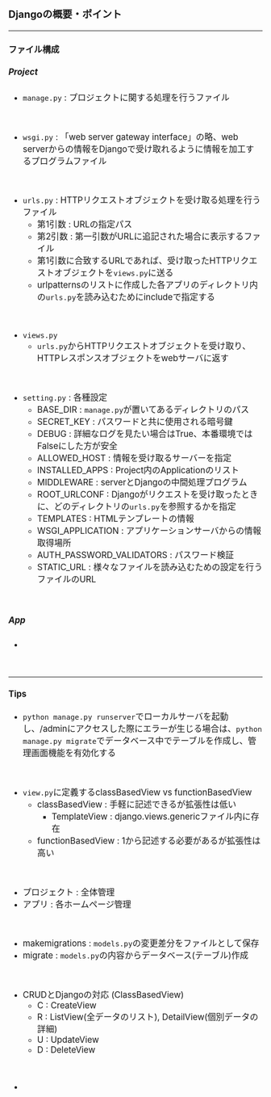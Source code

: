 <span style="font-size:120%">

### Djangoの概要・ポイント
<hr>

#### ファイル構成
##### Project
- `manage.py` : プロジェクトに関する処理を行うファイル
<br>

- `wsgi.py` : 「web server gateway interface」の略、web serverからの情報をDjangoで受け取れるように情報を加工するプログラムファイル
<br>

- `urls.py` : HTTPリクエストオブジェクトを受け取る処理を行うファイル
    - 第1引数 : URLの指定パス
    - 第2引数 : 第一引数がURLに追記された場合に表示するファイル
    - 第1引数に合致するURLであれば、受け取ったHTTPリクエストオブジェクトを`views.py`に送る
    - urlpatternsのリストに作成した各アプリのディレクトリ内の`urls.py`を読み込むためにincludeで指定する
<br>

- `views.py`
    - `urls.py`からHTTPリクエストオブジェクトを受け取り、HTTPレスポンスオブジェクトをwebサーバに返す
<br>

- `setting.py` : 各種設定
    - BASE_DIR : `manage.py`が置いてあるディレクトリのパス
    - SECRET_KEY : パスワードと共に使用される暗号鍵
    - DEBUG : 詳細なログを見たい場合はTrue、本番環境ではFalseにした方が安全
    - ALLOWED_HOST : 情報を受け取るサーバーを指定
    - INSTALLED_APPS : Project内のApplicationのリスト
    - MIDDLEWARE : serverとDjangoの中間処理プログラム
    - ROOT_URLCONF : Djangoがリクエストを受け取ったときに、どのディレクトリの`urls.py`を参照するかを指定
    - TEMPLATES : HTMLテンプレートの情報
    - WSGI_APPLICATION : アプリケーションサーバからの情報取得場所
    - AUTH_PASSWORD_VALIDATORS : パスワード検証
    - STATIC_URL : 様々なファイルを読み込むための設定を行うファイルのURL
<br>

##### App
- 
<br>

<hr>

#### Tips
- `python manage.py runserver`でローカルサーバを起動し、/adminにアクセスした際にエラーが生じる場合は、`python manage.py migrate`でデータベース中でテーブルを作成し、管理画面機能を有効化する
<br>

- `view.py`に定義するclassBasedView vs functionBasedView
    - classBasedView : 手軽に記述できるが拡張性は低い
        - TemplateView : django.views.genericファイル内に存在
    - functionBasedView : 1から記述する必要があるが拡張性は高い
<br>

- プロジェクト : 全体管理
- アプリ : 各ホームページ管理
<br>

- makemigrations : `models.py`の変更差分をファイルとして保存
- migrate : `models.py`の内容からデータベース(テーブル)作成
<br>

- CRUDとDjangoの対応 (ClassBasedView)
    - C : CreateView
    - R : ListView(全データのリスト), DetailView(個別データの詳細)
    - U : UpdateView
    - D : DeleteView
<br>

- 

</span>